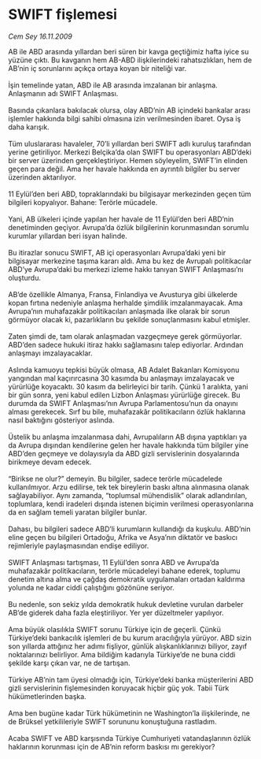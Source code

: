 # SWIFT fişlemesi

*Cem Sey 16.11.2009*

<div class="yazi">AB ile ABD arasında yıllardan beri süren bir kavga geçtiğimiz hafta iyice su yüzüne çıktı. Bu kavganın hem AB-ABD ilişkilerindeki rahatsızlıkları, hem de AB’nin iç sorunlarını açıkça ortaya koyan bir niteliği var. <br/><br/>İşin temelinde yatan, ABD ile AB arasında imzalanan bir anlaşma. Anlaşmanın adı SWIFT Anlaşması. <br/><br/>Basında çıkanlara bakılacak olursa, olay ABD’nin AB içindeki bankalar arası işlemler hakkında bilgi sahibi olmasına izin verilmesinden ibaret. Oysa iş daha karışık. <br/><br/>Tüm uluslararası havaleler, 70’li yıllardan beri SWIFT adlı kuruluş tarafından yerine getiriliyor. Merkezi Belçika’da olan SWIFT bu operasyonları ABD’deki bir server üzerinden gerçekleştiriyor. Hemen söyleyelim, SWIFT’in elinden geçen para değil. Ama her havale hakkında en ayrıntılı bilgiler bu server üzerinden aktarılıyor. <br/><br/>11 Eylül’den beri ABD, topraklarındaki bu bilgisayar merkezinden geçen tüm bilgileri kopyalıyor. Bahane: Terörle mücadele. <br/><br/>Yani, AB ülkeleri içinde yapılan her havale de 11 Eylül’den beri ABD’nin denetiminden geçiyor. Avrupa’da özlük bilgilerinin korunmasından sorumlu kurumlar yıllardan beri isyan halinde. <br/><br/>Bu itirazlar sonucu SWIFT, AB içi operasyonları Avrupa’daki yeni bir bilgisayar merkezine taşıma kararı aldı. Ama bu kez de Avrupalı politikacılar ABD’ye Avrupa’daki bu merkezi izleme hakkı tanıyan SWIFT Anlaşması’nı oluşturdu. <br/><br/>AB’de özellikle Almanya, Fransa, Finlandiya ve Avusturya gibi ülkelerde kopan fırtına nedeniyle anlaşma herhalde şimdilik imzalanmayacak. Ama Avrupa’nın muhafazakâr politikacıları anlaşmada ilke olarak bir sorun görmüyor olacak ki, pazarlıkların bu şekilde sonuçlanmasını kabul etmişler. <br/><br/>Zaten şimdi de, tam olarak anlaşmadan vazgeçmeye gerek görmüyorlar. ABD’den sadece hukuki itiraz hakkı sağlamasını talep ediyorlar. Ardından anlaşmayı imzalayacaklar. <br/><br/>Aslında kamuoyu tepkisi büyük olmasa, AB Adalet Bakanları Komisyonu yangından mal kaçırırcasına 30 kasımda bu anlaşmayı imzalayacak ve yürürlüğe koyacaktı. 30 kasım da belirleyici bir tarih. Çünkü 1 aralıkta, yani bir gün sonra, yeni kabul edilen Lizbon Anlaşması yürürlüğe girecek. Bu durumda da SWIFT Anlaşması’nın Avrupa Parlamentosu’nun da onayını alması gerekecek. Sırf bu bile, muhafazakâr politikacıların özlük haklarına nasıl baktığını gösteriyor aslında. <br/><br/>Üstelik bu anlaşma imzalanmasa dahi, Avrupalıların AB dışına yaptıkları ya da Avrupa dışından kendilerine gelen her havale hakkında tüm bilgiler yine ABD’den geçmeye ve dolayısıyla da ABD gizli servislerinin dosyalarında birikmeye devam edecek. <br/><br/>“Birikse ne olur?” demeyin. Bu bilgiler, sadece terörle mücadelede kullanılmıyor. Arzu edilirse, tek tek bireylerin baskı altına alınmasına olanak sağlayabiliyor. Aynı zamanda, “toplumsal mühendislik” olarak adlandırılan, toplumlara, kendi iradeleri dışında istenen biçimin verilmesi operasyonlarına da en sağlam temeli yaratan bilgiler bunlar. <br/><br/>Dahası, bu bilgileri sadece ABD’li kurumların kullandığı da kuşkulu. ABD’nin eline geçen bu bilgileri Ortadoğu, Afrika ve Asya’nın diktatör ve baskıcı rejimleriyle paylaşmasından endişe ediliyor. <br/><br/>SWIFT Anlaşması tartışması, 11 Eylül’den sonra ABD ve Avrupa’da muhafazakâr politikacıların, terörle mücadeleyi bahane ederek, toplumu denetim altına alma ve çağdaş demokratik uygulamaları ortadan kaldırma yolunda ne kadar ciddi çalıştığını gözönüne seriyor. <br/><br/>Bu nedenle, son sekiz yılda demokratik hukuk devletine vurulan darbeler AB’de giderek daha fazla eleştiriliyor. Yer yer düzeltmeler yapılıyor. <br/><br/>Ama büyük olasılıkla SWIFT sorunu Türkiye için de geçerli. Çünkü Türkiye’deki bankacılık işlemleri de bu kurum aracılığıyla yürüyor. ABD sizin son yıllarda attığınız her adımı fişliyor, günlük alışkanlıklarınızı biliyor, zayıf noktalarınızı belirliyor. Ama bildiğim kadarıyla Türkiye’de ne buna ciddi şekilde karşı çıkan var, ne de tartışan. <br/><br/>Türkiye AB’nin tam üyesi olmadığı için, Türkiye’deki banka müşterilerini ABD gizli servislerinin fişlemesinden koruyacak hiçbir güç yok. Tabii Türk hükümetlerinden başka. <br/><br/>Ama ben bugüne kadar Türk hükümetinin ne Washington’la ilişkilerinde, ne de Brüksel yetkilileriyle SWIFT sorununu konuştuğuna rastladım. <br/><br/>Acaba SWIFT ve ABD karşısında Türkiye Cumhuriyeti vatandaşlarının özlük haklarının korunması için de AB’nin reform baskısı mı gerekiyor?
              </div>
